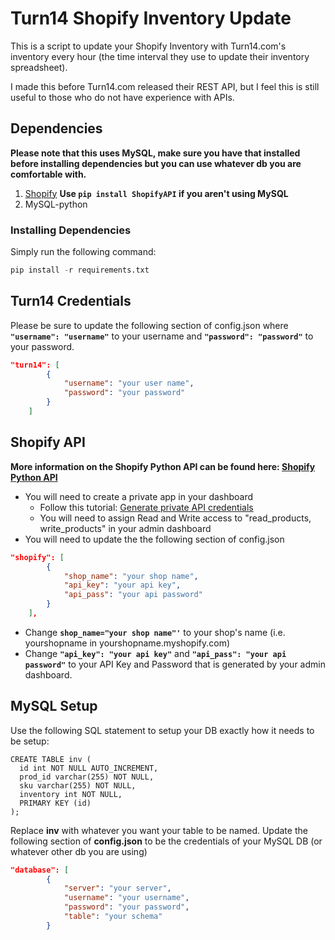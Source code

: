 # Turn14 Shopify Inventory Update
This is a script to update your Shopify Inventory with Turn14.com's inventory every hour (the time interval they use to update their inventory spreadsheet).  

I made this before Turn14.com released their REST API, but I feel this is still useful to those who do not have experience with APIs.

## Dependencies
**Please note that this uses MySQL, make sure you have that installed before installing dependencies but you can use whatever db you are comfortable with.**
1. [Shopify](http://shopify.github.io/shopify_python_api/) **Use `pip install ShopifyAPI` if you aren't using MySQL**
1. MySQL-python  
### Installing Dependencies
Simply run the following command:
```python
pip install -r requirements.txt
```

## Turn14 Credentials
Please be sure to update the following section of config.json where **`"username": "username"`** to your username and **`"password": "password"`** to your password.
```json
"turn14": [
        {
            "username": "your user name",
            "password": "your password"
        }
    ]
```

## Shopify API
**More information on the Shopify Python API can be found here: [Shopify Python API](http://shopify.github.io/shopify_python_api/)**
- You will need to create a private app in your dashboard
  - Follow this tutorial: [Generate private API credentials](https://help.shopify.com/api/getting-started/api-credentials#generate-private-api-credentials)
  - You will need to assign Read and Write access to "read_products, write_products" in your admin dashboard
- You will need to update the the following section of config.json
```json
"shopify": [
        {
            "shop_name": "your shop name",
            "api_key": "your api key",
            "api_pass": "your api password"
        }
    ],
```
  - Change **`shop_name="your shop name"'`** to your shop's name (i.e. yourshopname in yourshopname.myshopify.com)
- Change **`"api_key": "your api key"`** and **`"api_pass": "your api password"`** to your API Key and Password that is generated by your admin dashboard.

## MySQL Setup
Use the following SQL statement to setup your DB exactly how it needs to be setup:
```mysql
CREATE TABLE inv (
  id int NOT NULL AUTO_INCREMENT,
  prod_id varchar(255) NOT NULL,
  sku varchar(255) NOT NULL,
  inventory int NOT NULL,
  PRIMARY KEY (id)
);
```
Replace **inv** with whatever you want your table to be named.
Update the following section of **config.json** to be the credentials of your MySQL DB (or whatever other db you are using)
```json
"database": [
        {
            "server": "your server",
            "username": "your username",
            "password": "your password",
            "table": "your schema"
        }
```